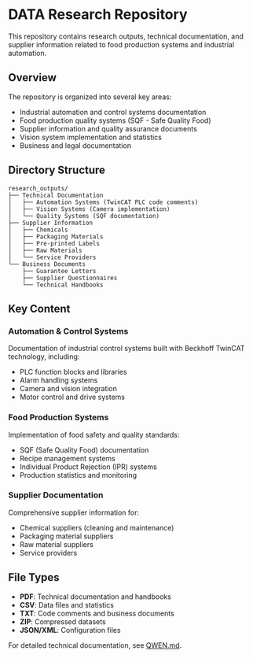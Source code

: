 # DATA Research Repository

This repository contains research outputs, technical documentation, and supplier information related to food production systems and industrial automation.

## Overview

The repository is organized into several key areas:
- Industrial automation and control systems documentation
- Food production quality systems (SQF - Safe Quality Food)
- Supplier information and quality assurance documents
- Vision system implementation and statistics
- Business and legal documentation

## Directory Structure

```
research_outputs/
├── Technical Documentation
│   ├── Automation Systems (TwinCAT PLC code comments)
│   ├── Vision Systems (Camera implementation)
│   └── Quality Systems (SQF documentation)
├── Supplier Information
│   ├── Chemicals
│   ├── Packaging Materials
│   ├── Pre-printed Labels
│   ├── Raw Materials
│   └── Service Providers
└── Business Documents
    ├── Guarantee Letters
    ├── Supplier Questionnaires
    └── Technical Handbooks
```

## Key Content

### Automation & Control Systems
Documentation of industrial control systems built with Beckhoff TwinCAT technology, including:
- PLC function blocks and libraries
- Alarm handling systems
- Camera and vision integration
- Motor control and drive systems

### Food Production Systems
Implementation of food safety and quality standards:
- SQF (Safe Quality Food) documentation
- Recipe management systems
- Individual Product Rejection (IPR) systems
- Production statistics and monitoring

### Supplier Documentation
Comprehensive supplier information for:
- Chemical suppliers (cleaning and maintenance)
- Packaging material suppliers
- Raw material suppliers
- Service providers

## File Types

- **PDF**: Technical documentation and handbooks
- **CSV**: Data files and statistics
- **TXT**: Code comments and business documents
- **ZIP**: Compressed datasets
- **JSON/XML**: Configuration files

For detailed technical documentation, see [QWEN.md](QWEN.md).